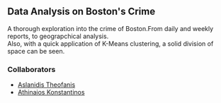 ## Data Analysis on Boston's Crime
A thorough exploration into the crime of Boston.From daily and weekly reports, to geograpchical analysis.<br>
Also, with a quick application of K-Means clustering, a solid division of space can be seen.

### Collaborators
* [Aslanidis Theofanis](https://github.com/Fanarosss)
* [Athinaios Konstantinos](https://github.com/kostasA97)
